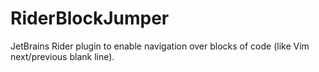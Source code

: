 # RiderBlockJumper

JetBrains Rider plugin to enable navigation over blocks of code (like Vim next/previous blank line).
